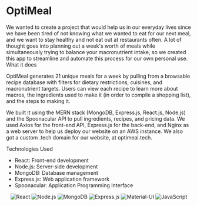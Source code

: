 # OptiMeal

We wanted to create a project that would help us in our everyday lives since we have been tired of not knowing what we wanted to eat for our next meal, and we want to stay healthy and not eat out at restaurants often. A lot of thought goes into planning out a week's worth of meals while simultaneously trying to balance your macronutrient intake, so we created this app to streamline and automate this process for our own personal use.
What it does

OptiMeal generates 21 unique meals for a week by pulling from a browsable recipe database with filters for dietary restrictions, cuisines, and macronutrient targets. Users can view each recipe to learn more about macros, the ingredients used to make it (in order to compile a shopping list), and the steps to making it.

We built it using the MERN stack (MongoDB, Express.js, React.js, Node.js) and the Spoonacular API to pull ingredients, recipes, and pricing data. We used Axios for the front-end API, Express.js for the back-end, and Nginx as a web server to help us deploy our website on an AWS instance. We also got a custom .tech domain for our website, at optimeal.tech.

Technologies Used
- React: Front-end development
- Node.js: Server-side development
- MongoDB: Database management
- Express.js: Web application framework
- Spoonacular: Application Programming Interface

<p align = "center">
<img alt="React" src="https://img.shields.io/badge/React-20232A?style=for-the-badge&logo=react&logoColor=61DAFB" />
<img alt="Node.js" src="https://img.shields.io/badge/Node.js-43853D?style=for-the-badge&logo=node.js&logoColor=white" />
<img alt="MongoDB" src="https://img.shields.io/badge/MongoDB-4EA94B?style=for-the-badge&logo=mongodb&logoColor=white" />
<img alt="Express.js" src="https://img.shields.io/badge/Express.js-404D59?style=for-the-badge" />
<img alt="Material-UI" src="https://img.shields.io/badge/Material--UI-0081CB?style=for-the-badge&logo=material-ui&logoColor=white" />
<img alt="JavaScript" src= "https://img.shields.io/badge/JavaScript-323330?style=for-the-badge&logo=javascript&logoColor=F7DF1E" />
</p>
